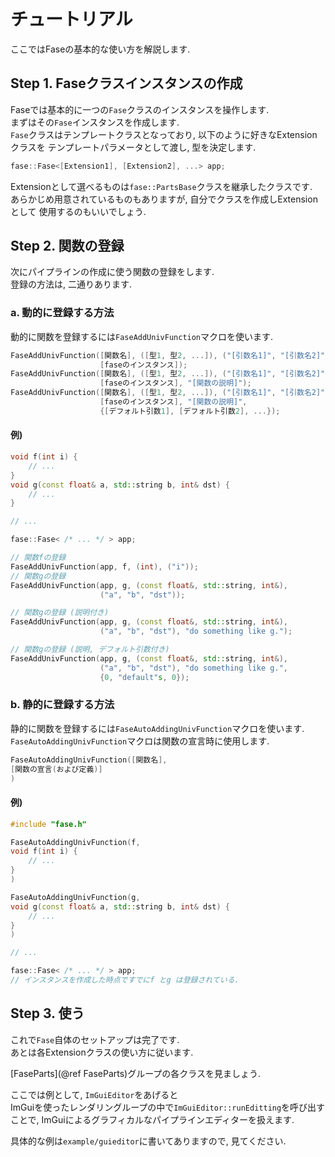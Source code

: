 
# チュートリアル

ここではFaseの基本的な使い方を解説します.  

## Step 1. Faseクラスインスタンスの作成

Faseでは基本的に一つの`Fase`クラスのインスタンスを操作します.  
まずはその`Fase`インスタンスを作成します.  
`Fase`クラスはテンプレートクラスとなっており, 以下のように好きなExtensionクラスを
テンプレートパラメータとして渡し, 型を決定します.  

```cpp
fase::Fase<[Extension1], [Extension2], ...> app;
```

Extensionとして選べるものは`fase::PartsBase`クラスを継承したクラスです.  
あらかじめ用意されているものもありますが, 自分でクラスを作成しExtensionとして
使用するのもいいでしょう.  

## Step 2. 関数の登録

次にパイプラインの作成に使う関数の登録をします.  
登録の方法は, 二通りあります.  

### a. 動的に登録する方法

動的に関数を登録するには`FaseAddUnivFunction`マクロを使います.  

```cpp
FaseAddUnivFunction([関数名], ([型1, 型2, ...]), ("[引数名1]", "[引数名2]", ...),
                    [faseのインスタンス]);
FaseAddUnivFunction([関数名], ([型1, 型2, ...]), ("[引数名1]", "[引数名2]", ...),
                    [faseのインスタンス], "[関数の説明]");
FaseAddUnivFunction([関数名], ([型1, 型2, ...]), ("[引数名1]", "[引数名2]", ...)
                    [faseのインスタンス], "[関数の説明]",
                    {[デフォルト引数1], [デフォルト引数2], ...});
```

#### 例)

```cpp
void f(int i) {
    // ...
}
void g(const float& a, std::string b, int& dst) {
    // ...
}

// ...

fase::Fase< /* ... */ > app;

// 関数fの登録
FaseAddUnivFunction(app, f, (int), ("i"));
// 関数gの登録
FaseAddUnivFunction(app, g, (const float&, std::string, int&),
                    ("a", "b", "dst"));

// 関数gの登録 (説明付き)
FaseAddUnivFunction(app, g, (const float&, std::string, int&),
                    ("a", "b", "dst"), "do something like g.");

// 関数gの登録 (説明, デフォルト引数付き)
FaseAddUnivFunction(app, g, (const float&, std::string, int&),
                    ("a", "b", "dst"), "do something like g.",
                    {0, "default"s, 0});
```

### b. 静的に登録する方法

静的に関数を登録するには`FaseAutoAddingUnivFunction`マクロを使います.  
`FaseAutoAddingUnivFunction`マクロは関数の宣言時に使用します.  

```cpp
FaseAutoAddingUnivFunction([関数名],
[関数の宣言(および定義)]
)
```

#### 例)

```cpp
#include "fase.h"

FaseAutoAddingUnivFunction(f,
void f(int i) {
    // ...
}
)

FaseAutoAddingUnivFunction(g,
void g(const float& a, std::string b, int& dst) {
    // ...
}
)

// ...

fase::Fase< /* ... */ > app;
// インスタンスを作成した時点ですでにf とg は登録されている.
```

## 

## Step 3. 使う

これで`Fase`自体のセットアップは完了です.  
あとは各Extensionクラスの使い方に従います.  

[FaseParts](@ref FaseParts)グループの各クラスを見ましょう.  

ここでは例として, `ImGuiEditor`をあげると  
ImGuiを使ったレンダリングループの中で`ImGuiEditor::runEditting`を呼び出すことで,
ImGuiによるグラフィカルなパイプラインエディターを扱えます.  

具体的な例は`example/guieditor`に書いてありますので, 見てください.  
